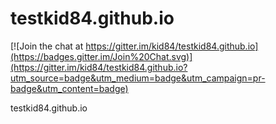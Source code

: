 testkid84.github.io
===================

[![Join the chat at https://gitter.im/kid84/testkid84.github.io](https://badges.gitter.im/Join%20Chat.svg)](https://gitter.im/kid84/testkid84.github.io?utm_source=badge&utm_medium=badge&utm_campaign=pr-badge&utm_content=badge)

testkid84.github.io
